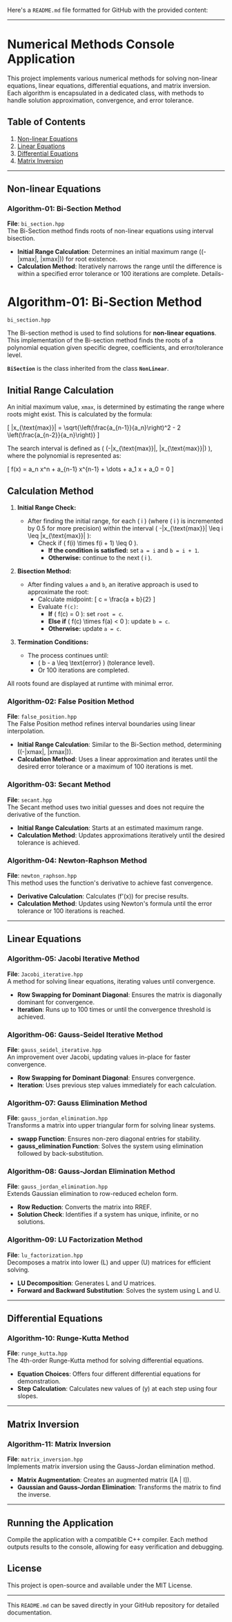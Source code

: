 Here's a `README.md` file formatted for GitHub with the provided content:

---

# Numerical Methods Console Application

This project implements various numerical methods for solving non-linear equations, linear equations, differential equations, and matrix inversion. Each algorithm is encapsulated in a dedicated class, with methods to handle solution approximation, convergence, and error tolerance.

## Table of Contents
1. [Non-linear Equations](#non-linear-equations)
2. [Linear Equations](#linear-equations)
3. [Differential Equations](#differential-equations)
4. [Matrix Inversion](#matrix-inversion)

---

## Non-linear Equations

### Algorithm-01: Bi-Section Method
**File**: `bi_section.hpp`  
The Bi-Section method finds roots of non-linear equations using interval bisection.
- **Initial Range Calculation**: Determines an initial maximum range \((-|xmax|, |xmax|)\) for root existence.
- **Calculation Method**: Iteratively narrows the range until the difference is within a specified error tolerance or 100 iterations are complete.
Details-
# Algorithm-01: Bi-Section Method
`bi_section.hpp`

The Bi-section method is used to find solutions for **non-linear equations**. This implementation of the Bi-section method finds the roots of a polynomial equation given specific degree, coefficients, and error/tolerance level. 

**`BiSection`** is the class inherited from the class **`NonLinear`**.

## Initial Range Calculation
An initial maximum value, `xmax`, is determined by estimating the range where roots might exist. This is calculated by the formula:

\[
|x_{\text{max}}| = \sqrt{\left(\frac{a_{n-1}}{a_n}\right)^2 - 2 \left(\frac{a_{n-2}}{a_n}\right)}
\]

The search interval is defined as \( (-|x_{\text{max}}|, |x_{\text{max}}|) \), where the polynomial is represented as:

\[
f(x) = a_n x^n + a_{n-1} x^{n-1} + \dots + a_1 x + a_0 = 0
\]

## Calculation Method
1. **Initial Range Check:**
   - After finding the initial range, for each \( i \) (where \( i \) is incremented by 0.5 for more precision) within the interval \( -|x_{\text{max}}| \leq i \leq |x_{\text{max}}| \):
     - Check if \( f(i) \times f(i + 1) \leq 0 \).
       - **If the condition is satisfied:** set `a = i` and `b = i + 1`.
       - **Otherwise:** continue to the next \( i \).

2. **Bisection Method:**
   - After finding values `a` and `b`, an iterative approach is used to approximate the root:
     - Calculate midpoint:
       \[
       c = \frac{a + b}{2}
       \]
     - Evaluate `f(c)`:
       - **If** \( f(c) = 0 \): set `root = c`.
       - **Else if** \( f(c) \times f(a) < 0 \): update `b = c`.
       - **Otherwise:** update `a = c`.

3. **Termination Conditions:**
   - The process continues until:
     - \( b - a \leq \text{error} \) (tolerance level).
     - Or 100 iterations are completed.

All roots found are displayed at runtime with minimal error.

### Algorithm-02: False Position Method
**File**: `false_position.hpp`  
The False Position method refines interval boundaries using linear interpolation.
- **Initial Range Calculation**: Similar to the Bi-Section method, determining \((-|xmax|, |xmax|)\).
- **Calculation Method**: Uses a linear approximation and iterates until the desired error tolerance or a maximum of 100 iterations is met.

### Algorithm-03: Secant Method
**File**: `secant.hpp`  
The Secant method uses two initial guesses and does not require the derivative of the function.
- **Initial Range Calculation**: Starts at an estimated maximum range.
- **Calculation Method**: Updates approximations iteratively until the desired tolerance is achieved.

### Algorithm-04: Newton-Raphson Method
**File**: `newton_raphson.hpp`  
This method uses the function's derivative to achieve fast convergence.
- **Derivative Calculation**: Calculates \(f'(x)\) for precise results.
- **Calculation Method**: Updates using Newton's formula until the error tolerance or 100 iterations is reached.

---

## Linear Equations

### Algorithm-05: Jacobi Iterative Method
**File**: `Jacobi_iterative.hpp`  
A method for solving linear equations, iterating values until convergence.
- **Row Swapping for Dominant Diagonal**: Ensures the matrix is diagonally dominant for convergence.
- **Iteration**: Runs up to 100 times or until the convergence threshold is achieved.

### Algorithm-06: Gauss-Seidel Iterative Method
**File**: `gauss_seidel_iterative.hpp`  
An improvement over Jacobi, updating values in-place for faster convergence.
- **Row Swapping for Dominant Diagonal**: Ensures convergence.
- **Iteration**: Uses previous step values immediately for each calculation.

### Algorithm-07: Gauss Elimination Method
**File**: `gauss_jordan_elimination.hpp`  
Transforms a matrix into upper triangular form for solving linear systems.
- **swapp Function**: Ensures non-zero diagonal entries for stability.
- **gauss_elimination Function**: Solves the system using elimination followed by back-substitution.

### Algorithm-08: Gauss-Jordan Elimination Method
**File**: `gauss_jordan_elimination.hpp`  
Extends Gaussian elimination to row-reduced echelon form.
- **Row Reduction**: Converts the matrix into RREF.
- **Solution Check**: Identifies if a system has unique, infinite, or no solutions.

### Algorithm-09: LU Factorization Method
**File**: `lu_factorization.hpp`  
Decomposes a matrix into lower (L) and upper (U) matrices for efficient solving.
- **LU Decomposition**: Generates L and U matrices.
- **Forward and Backward Substitution**: Solves the system using L and U.

---

## Differential Equations

### Algorithm-10: Runge-Kutta Method
**File**: `runge_kutta.hpp`  
The 4th-order Runge-Kutta method for solving differential equations.
- **Equation Choices**: Offers four different differential equations for demonstration.
- **Step Calculation**: Calculates new values of \(y\) at each step using four slopes.

---

## Matrix Inversion

### Algorithm-11: Matrix Inversion
**File**: `matrix_inversion.hpp`  
Implements matrix inversion using the Gauss-Jordan elimination method.
- **Matrix Augmentation**: Creates an augmented matrix \([A | I]\).
- **Gaussian and Gauss-Jordan Elimination**: Transforms the matrix to find the inverse.

---

## Running the Application
Compile the application with a compatible C++ compiler. Each method outputs results to the console, allowing for easy verification and debugging.

## License
This project is open-source and available under the MIT License.

---

This `README.md` can be saved directly in your GitHub repository for detailed documentation.
